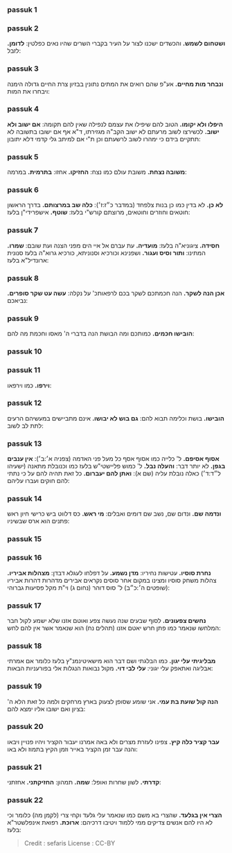 
### passuk 1

### passuk 2
<b>ושטחום לשמש.</b> והכשדים ישכנו לצור על העיר בקברי השרים שהיו נאים כפלטין:
<b>לדומן.</b> לזבל:

### passuk 3
<b>ונבחר מות מחיים.</b> אע"פ שהם רואים את המתים נתונין בבזיון צרת החיים גדולה הימנה ויבחרו את המות:

### passuk 4
<b>היפלו ולא יקומו.</b> הטוב להם שיפילו את עצמם לנפילה שאין להם תקומה:
<b>אם ישוב ולא ישוב.</b> לכשירצו לשוב מרעתם לא ישוב הקב"ה מגזירתו, ד"א אף אם ישובו בתשובה לא תתקיים בידם כי ימהרו לשוב לרשעתם וכן ת"י אם למיתב גלי קדמי דלא יתובון:

### passuk 5
<b>משובה נצחת.</b> משובת עולם כמו נצח:
<b>החזיקו.</b> אחזו:
<b>בתרמית.</b> במרמה:

### passuk 6
<b>לא כן.</b> לא בדין כמו כן בנות צלפחד (במדבר כ״ז:ז׳):
<b>כלה שב במרצותם.</b> בדרך הראשון חוטאים וחוזרים וחוטאים, מרוצתם קורש"י בלעז: 
<b>שוטף.</b> אישפרידי"ן בלעז:

### passuk 7
<b>חסידה.</b> ציגוניא"ה בלעז: 
<b>מועדיה.</b> עת עברם אל איי הים מפני הצנה ועת שובם:
<b>שמרו.</b> המתינו:
<b>ותור וסיס ועגור.</b> ושפנינא וכורכיא וסנוניתא, כורכיא גרוא"ה בלעז סנונית ארונדיל"א בלעז:

### passuk 8
<b>אכן הנה לשקר.</b> הנה חכמתכם לשקר בכם לרפאותכ' על נקלה:
<b>עשה עט שקר סופרים.</b> נביאכם:

### passuk 9
<b>הובישו חכמים.</b> כמותכם ומה הבושת הנה בדברי ה' מאסו וחכמת מה להם:

### passuk 10

### passuk 11
<b>וירפו.</b> כמו וירפאו:

### passuk 12
<b>הובישו.</b> בושת וכלימה תבוא להם:
<b>גם בוש לא יבושו.</b> אינם מתביישים במעשיהם הרעים לתת לב לשוב:

### passuk 13
<b>אסוף אסיפם.</b> ל' כלייה כמו אסוף אסף כל מעל פני האדמה (צפניה א׳:ב׳):
<b>אין ענבים בגפן.</b> לא יותר דבר:
<b>והעלה נבל.</b> ל' כמוש פליישטי"ש בלעז כמו וכנובלת מתאנה (ישעיהו ל״ד:ד׳) כאלה נובלת עליה (שם א): 
<b>ואתן להם יעברום.</b> כל זאת תהיה להם על כי נתתי להם חוקים ועברו עליהם:

### passuk 14
<b>ונדמה שם.</b> ונדום שם, נשב שם דומים ואבלים: 
<b>מי ראש.</b> כס דלווט ביש כרישי חיון ראש פתנים הוא ארס שבשיניו:

### passuk 15

### passuk 16
<b>נחרת סוסיו.</b> עטישות נחיריו:
<b>מדן נשמע.</b> על דפלחו לעגלא דבדן:
<b>מצהלות אביריו.</b> צהלות משחק סוסיו ומצינו במקום אחר סוסים נקראים אבירים מדהרות דהרות אביריו (שופטים ה׳:כ״ב) ל' סוס דוהר (נחום ג) וי"ת מקל פסיעות גברוהי:

### passuk 17
<b>נחשים צפעונים.</b> לסוף שבעים שנה נעשה צפע ואוטם אזנו שלא ישמע לקול חבר המלחשו שנאמר כמו פתן חרש יאטם אזנו (תהלים נח) הוא שנאמר אשר אין להם לחש:

### passuk 18
<b>מבליגיתי עלי יגון.</b> כמו הבלגתי ושם דבר הוא מישאיטינמנ"ץ בלעז כלומר אם אמרתי אבליגה ואתאפק עלי יגוני: 
<b>עלי לבי דוי.</b> מקול נבואות הנגלות אלי בפורעניות הבאות:

### passuk 19
<b>הנה קול שועת בת עמי.</b> אני שומע שסופן לצעוק בארץ מרחקים ולמה כל זאת הלא ה' בציון ואם ישובו אליו ימצא להם:

### passuk 20
<b>עבר קציר כלה קיץ.</b> צפינו לעזרת מצרים ולא באה אמרנו יעבור הקציר ויהיו פנויין ויבאו והנה עבר זמן הקציר באייר וזמן הקיץ בתמוז ולא באו:

### passuk 21
<b>קדרתי.</b> לשון שחרות ואופל:
<b>שמה.</b> תמהון:
<b>החזיקתני.</b> אחזתני:

### passuk 22
<b>הצרי אין בגלעד.</b> שהצרי בא משם כמו שנאמר עלי גלעד וקחי צרי (לקמן מה) כלומר וכי לא היו להם אנשים צדיקים ממי ללמוד ויטיבו דרכיהם:
<b>ארוכת.</b> רפואת אינפלשטר"א בלעז:

>Credit : sefaris
>License : CC-BY
